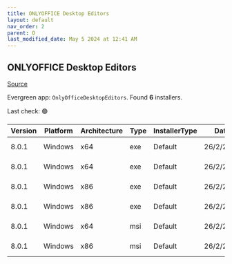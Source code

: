 ```yaml
---
title: ONLYOFFICE Desktop Editors
layout: default
nav_order: 2
parent: O
last_modified_date: May 5 2024 at 12:41 AM
---
```


## ONLYOFFICE Desktop Editors

[Source](https://www.onlyoffice.com/desktop.aspx)

Evergreen app: `OnlyOfficeDesktopEditors`. Found **6** installers.

Last check: 🟢

| Version | Platform | Architecture | Type | InstallerType | Date      | Size      | URI                                                                                                                                                                                                |
| ------- | -------- | ------------ | ---- | ------------- | --------- | --------- | -------------------------------------------------------------------------------------------------------------------------------------------------------------------------------------------------- |
| 8.0.1   | Windows  | x64          | exe  | Default       | 26/2/2024 | 218684264 | [https://github.com/ONLYOFFICE/DesktopEditors/releases/download/v8.0.1/DesktopEditors_x64.exe](https://github.com/ONLYOFFICE/DesktopEditors/releases/download/v8.0.1/DesktopEditors_x64.exe)       |
| 8.0.1   | Windows  | x64          | exe  | Default       | 26/2/2024 | 418226328 | [https://github.com/ONLYOFFICE/DesktopEditors/releases/download/v8.0.1/DesktopEditors_x64_xp.exe](https://github.com/ONLYOFFICE/DesktopEditors/releases/download/v8.0.1/DesktopEditors_x64_xp.exe) |
| 8.0.1   | Windows  | x86          | exe  | Default       | 26/2/2024 | 197482376 | [https://github.com/ONLYOFFICE/DesktopEditors/releases/download/v8.0.1/DesktopEditors_x86.exe](https://github.com/ONLYOFFICE/DesktopEditors/releases/download/v8.0.1/DesktopEditors_x86.exe)       |
| 8.0.1   | Windows  | x86          | exe  | Default       | 26/2/2024 | 407783472 | [https://github.com/ONLYOFFICE/DesktopEditors/releases/download/v8.0.1/DesktopEditors_x86_xp.exe](https://github.com/ONLYOFFICE/DesktopEditors/releases/download/v8.0.1/DesktopEditors_x86_xp.exe) |
| 8.0.1   | Windows  | x64          | msi  | Default       | 26/2/2024 | 343419904 | [https://github.com/ONLYOFFICE/DesktopEditors/releases/download/v8.0.1/DesktopEditors_x64.msi](https://github.com/ONLYOFFICE/DesktopEditors/releases/download/v8.0.1/DesktopEditors_x64.msi)       |
| 8.0.1   | Windows  | x86          | msi  | Default       | 26/2/2024 | 315110400 | [https://github.com/ONLYOFFICE/DesktopEditors/releases/download/v8.0.1/DesktopEditors_x86.msi](https://github.com/ONLYOFFICE/DesktopEditors/releases/download/v8.0.1/DesktopEditors_x86.msi)       |
